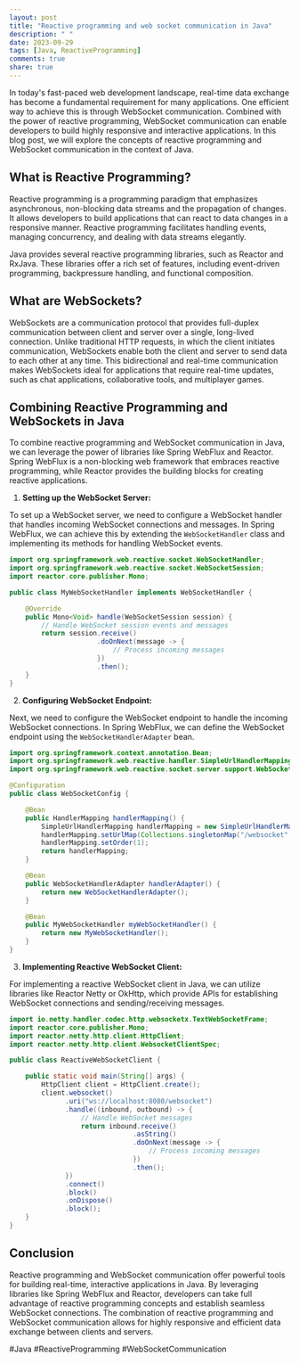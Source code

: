 ```yaml
---
layout: post
title: "Reactive programming and web socket communication in Java"
description: " "
date: 2023-09-29
tags: [Java, ReactiveProgramming]
comments: true
share: true
---
```


In today's fast-paced web development landscape, real-time data exchange has become a fundamental requirement for many applications. One efficient way to achieve this is through WebSocket communication. Combined with the power of reactive programming, WebSocket communication can enable developers to build highly responsive and interactive applications. In this blog post, we will explore the concepts of reactive programming and WebSocket communication in the context of Java.

## What is Reactive Programming?

Reactive programming is a programming paradigm that emphasizes asynchronous, non-blocking data streams and the propagation of changes. It allows developers to build applications that can react to data changes in a responsive manner. Reactive programming facilitates handling events, managing concurrency, and dealing with data streams elegantly.

Java provides several reactive programming libraries, such as Reactor and RxJava. These libraries offer a rich set of features, including event-driven programming, backpressure handling, and functional composition.

## What are WebSockets?

WebSockets are a communication protocol that provides full-duplex communication between client and server over a single, long-lived connection. Unlike traditional HTTP requests, in which the client initiates communication, WebSockets enable both the client and server to send data to each other at any time. This bidirectional and real-time communication makes WebSockets ideal for applications that require real-time updates, such as chat applications, collaborative tools, and multiplayer games.

## Combining Reactive Programming and WebSockets in Java

To combine reactive programming and WebSocket communication in Java, we can leverage the power of libraries like Spring WebFlux and Reactor. Spring WebFlux is a non-blocking web framework that embraces reactive programming, while Reactor provides the building blocks for creating reactive applications.

1. **Setting up the WebSocket Server:**

To set up a WebSocket server, we need to configure a WebSocket handler that handles incoming WebSocket connections and messages. In Spring WebFlux, we can achieve this by extending the `WebSocketHandler` class and implementing its methods for handling WebSocket events.

```java
import org.springframework.web.reactive.socket.WebSocketHandler;
import org.springframework.web.reactive.socket.WebSocketSession;
import reactor.core.publisher.Mono;

public class MyWebSocketHandler implements WebSocketHandler {

    @Override
    public Mono<Void> handle(WebSocketSession session) {
        // Handle WebSocket session events and messages
        return session.receive()
                      .doOnNext(message -> {
                          // Process incoming messages
                      })
                      .then();
    }
}
```

2. **Configuring WebSocket Endpoint:**

Next, we need to configure the WebSocket endpoint to handle the incoming WebSocket connections. In Spring WebFlux, we can define the WebSocket endpoint using the `WebSocketHandlerAdapter` bean.

```java
import org.springframework.context.annotation.Bean;
import org.springframework.web.reactive.handler.SimpleUrlHandlerMapping;
import org.springframework.web.reactive.socket.server.support.WebSocketHandlerAdapter;

@Configuration
public class WebSocketConfig {

    @Bean
    public HandlerMapping handlerMapping() {
        SimpleUrlHandlerMapping handlerMapping = new SimpleUrlHandlerMapping();
        handlerMapping.setUrlMap(Collections.singletonMap("/websocket", myWebSocketHandler()));
        handlerMapping.setOrder(1);
        return handlerMapping;
    }

    @Bean
    public WebSocketHandlerAdapter handlerAdapter() {
        return new WebSocketHandlerAdapter();
    }

    @Bean
    public MyWebSocketHandler myWebSocketHandler() {
        return new MyWebSocketHandler();
    }
}
```

3. **Implementing Reactive WebSocket Client:**

For implementing a reactive WebSocket client in Java, we can utilize libraries like Reactor Netty or OkHttp, which provide APIs for establishing WebSocket connections and sending/receiving messages.

```java
import io.netty.handler.codec.http.websocketx.TextWebSocketFrame;
import reactor.core.publisher.Mono;
import reactor.netty.http.client.HttpClient;
import reactor.netty.http.client.WebsocketClientSpec;

public class ReactiveWebSocketClient {

    public static void main(String[] args) {
        HttpClient client = HttpClient.create();
        client.websocket()
              .uri("ws://localhost:8080/websocket")
              .handle((inbound, outbound) -> {
                  // Handle WebSocket messages
                  return inbound.receive()
                               .asString()
                               .doOnNext(message -> {
                                   // Process incoming messages
                               })
                               .then();
              })
              .connect()
              .block()
              .onDispose()
              .block();
    }
}
```

## Conclusion

Reactive programming and WebSocket communication offer powerful tools for building real-time, interactive applications in Java. By leveraging libraries like Spring WebFlux and Reactor, developers can take full advantage of reactive programming concepts and establish seamless WebSocket connections. The combination of reactive programming and WebSocket communication allows for highly responsive and efficient data exchange between clients and servers.

#Java #ReactiveProgramming #WebSocketCommunication